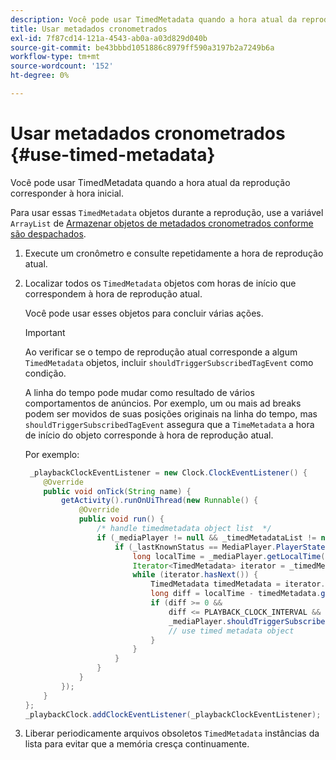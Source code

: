 ```yaml
---
description: Você pode usar TimedMetadata quando a hora atual da reprodução corresponder à hora inicial.
title: Usar metadados cronometrados
exl-id: 7f87cd14-121a-4543-ab0a-a03d829d040b
source-git-commit: be43bbbd1051886c8979ff590a3197b2a7249b6a
workflow-type: tm+mt
source-wordcount: '152'
ht-degree: 0%

---
```


# Usar metadados cronometrados {#use-timed-metadata}

Você pode usar TimedMetadata quando a hora atual da reprodução corresponder à hora inicial.

Para usar essas `TimedMetadata` objetos durante a reprodução, use a variável `ArrayList` de [Armazenar objetos de metadados cronometrados conforme são despachados](../../ad-insertion/custom-tags-configure/android-1.4-timed-metadata-store.md).

1. Execute um cronômetro e consulte repetidamente a hora de reprodução atual.
1. Localizar todos os `TimedMetadata` objetos com horas de início que correspondem à hora de reprodução atual.

   Você pode usar esses objetos para concluir várias ações.

   >[!IMPORTANT]
   >
   >Ao verificar se o tempo de reprodução atual corresponde a algum `TimedMetadata` objetos, incluir `shouldTriggerSubscribedTagEvent` como condição.

   A linha do tempo pode mudar como resultado de vários comportamentos de anúncios. Por exemplo, um ou mais ad breaks podem ser movidos de suas posições originais na linha do tempo, mas `shouldTriggerSubscribedTagEvent` assegura que a `TimeMetadata` a hora de início do objeto corresponde à hora de reprodução atual.

   Por exemplo:

   ```java
    _playbackClockEventListener = new Clock.ClockEventListener() {
       @Override
       public void onTick(String name) {
           getActivity().runOnUiThread(new Runnable() {
               @Override
               public void run() {
                   /* handle timedmetadata object list  */ 
                   if (_mediaPlayer != null && _timedMetadataList != null && _timedMetadataList.size() > 0) {
                       if (_lastKnownStatus == MediaPlayer.PlayerState.PLAYING) {
                           long localTime = _mediaPlayer.getLocalTime();
                           Iterator<TimedMetadata> iterator = _timedMetadataList.iterator(); 
                           while (iterator.hasNext()) {
                               TimedMetadata timedMetadata = iterator.next();
                               long diff = localTime - timedMetadata.getTime();
                               if (diff >= 0 &&
                                   diff <= PLAYBACK_CLOCK_INTERVAL &&
                                   _mediaPlayer.shouldTriggerSubscribedTagEvent()) {
                                   // use timed metadata object
                               }
                           }
                       }
                   }
               }
           });
       }
   };
   _playbackClock.addClockEventListener(_playbackClockEventListener);
   ```

1. Liberar periodicamente arquivos obsoletos `TimedMetadata` instâncias da lista para evitar que a memória cresça continuamente.
